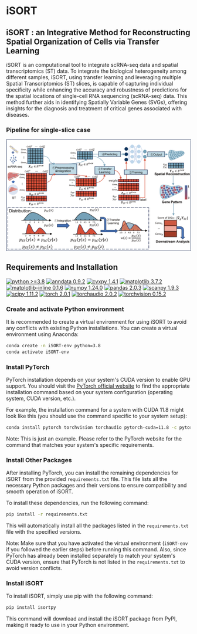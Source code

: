 # iSORT
## iSORT : an Integrative Method for Reconstructing Spatial Organization of Cells via Transfer Learning
iSORT is an computational tool to integrate scRNA-seq data and spatial transcriptomics (ST) data. To integrate the biological heterogeneity among different samples, iSORT, using transfer learning and leveraging multiple Spatial Transcriptomics (ST) slices, is capable of capturing individual specificity while enhancing the accuracy and robustness of predictions for the spatial locations of single-cell RNA sequencing (scRNA-seq) data. This method further aids in identifying Spatially Variable Genes (SVGs), offering insights for the diagnosis and treatment of critical genes associated with diseases.

### Pipeline for single-slice case

![avatar](pipeline/pipeline_single_slice.png)

## Requirements and Installation
[![python >=3.8](https://img.shields.io/badge/python-%3E%3D3.8-brightgreen)](https://www.python.org/)
[![anndata 0.9.2](https://img.shields.io/badge/anndata-0.9.2-blue)](https://pypi.org/project/anndata/) 
[![cvxpy 1.4.1](https://img.shields.io/badge/cvxpy-1.4.1-lightgrey)](https://pypi.org/project/cvxpy/)
[![matplotlib 3.7.2](https://img.shields.io/badge/matplotlib-3.7.2-yellow)](https://pypi.org/project/matplotlib/)
[![matplotlib-inline 0.1.6](https://img.shields.io/badge/matplotlib--inline-0.1.6-orange)](https://pypi.org/project/matplotlib-inline/)
[![numpy 1.24.0](https://img.shields.io/badge/numpy-1.24.0-green)](https://pypi.org/project/numpy/)
[![pandas 2.0.3](https://img.shields.io/badge/pandas-2.0.3-yellowgreen)](https://pypi.org/project/pandas/)
[![scanpy 1.9.3](https://img.shields.io/badge/scanpy-1.9.3-red)](https://pypi.org/project/scanpy/)
[![scipy 1.11.2](https://img.shields.io/badge/scipy-1.11.2-blue)](https://pypi.org/project/scipy/)
[![torch 2.0.1](https://img.shields.io/badge/torch-2.0.1-brightgreen)](https://pytorch.org/)
[![torchaudio 2.0.2](https://img.shields.io/badge/torchaudio-2.0.2-brightgreen)](https://pytorch.org/)
[![torchvision 0.15.2](https://img.shields.io/badge/torchvision-0.15.2-brightgreen)](https://pytorch.org/)


### Create and activate Python environment
It is recommended to create a virtual environment for using iSORT to avoid any conflicts with existing Python installations. You can create a virtual environment using Anaconda:
```bash
conda create -n iSORT-env python=3.8 
conda activate iSORT-env
```



### Install PyTorch

PyTorch installation depends on your system's CUDA version to enable GPU support. You should visit the [PyTorch official website](https://pytorch.org/get-started/locally/) to find the appropriate installation command based on your system configuration (operating system, CUDA version, etc.).

For example, the installation command for a system with CUDA 11.8 might look like this (you should use the command specific to your system setup):

```bash
conda install pytorch torchvision torchaudio pytorch-cuda=11.8 -c pytorch -c nvidia
```
Note: This is just an example. Please refer to the PyTorch website for the command that matches your system's specific requirements.


### Install Other Packages

After installing PyTorch, you can install the remaining dependencies for iSORT from the provided `requirements.txt` file. This file lists all the necessary Python packages and their versions to ensure compatibility and smooth operation of iSORT.

To install these dependencies, run the following command:

```bash
pip install -r requirements.txt
```

This will automatically install all the packages listed in the `requirements.txt` file with the specified versions.

Note: Make sure that you have activated the virtual environment (`iSORT-env` if you followed the earlier steps) before running this command. Also, since PyTorch has already been installed separately to match your system's CUDA version, ensure that PyTorch is not listed in the `requirements.txt` to avoid version conflicts.

### Install iSORT

To install iSORT, simply use pip with the following command:

```bash
pip install isortpy
```

This command will download and install the iSORT package from PyPI, making it ready to use in your Python environment.
